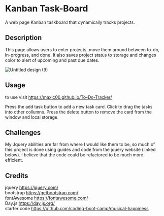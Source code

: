 # Kanban Task-Board

A web page Kanban taskboard that dynamically tracks projects.

## Description

This page allows users to enter projects, move them around between to-do, in-progress, and done. It also saves project status to storage and changes color to alert of upcoming and past due dates.

![Untitled design (9)](https://github.com/MaxLC00/To-Do-Tracker/assets/167907843/573c3be0-c22e-4e60-81a6-f742dd5ccd03)

## Usage

to use visit https://maxlc00.github.io/To-Do-Tracker/

Press the add task button to add a new task card. Click to drag the tasks into other collumns. Press the delete button to remove the card from the window and local storage.


## Challenges

My Jquery abilities are far from where I would like them to be, so much of this project is done using guides and code from the jquery website (linked below). I believe that the code could be refactored to be much more efficient.

## Credits

jquery https://jquery.com/  
bootstrap https://getbootstrap.com/  
fontAwesome https://fontawesome.com/  
Day.js https://day.js.org/  
starter code https://github.com/coding-boot-camp/musical-happiness

